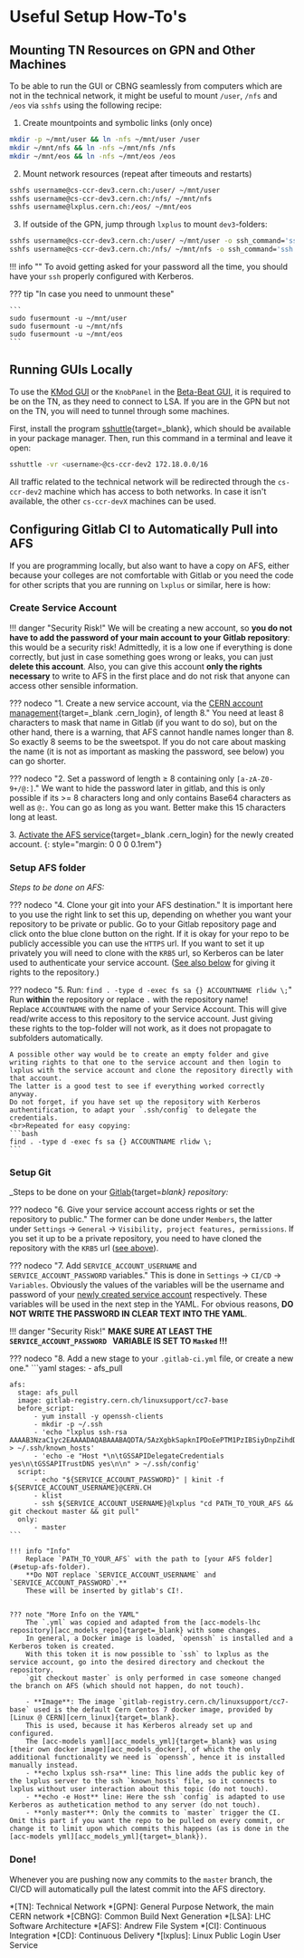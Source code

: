 # Useful Setup How-To's

## Mounting TN Resources on GPN and Other Machines

To be able to run the GUI or CBNG seamlessly from computers which are not in the technical network, it might be useful to mount `/user`, `/nfs` and `/eos` via `sshfs` using the following recipe:

1. Create mountpoints and symbolic links (only once)

```bash
mkdir -p ~/mnt/user && ln -nfs ~/mnt/user /user
mkdir ~/mnt/nfs && ln -nfs ~/mnt/nfs /nfs
mkdir ~/mnt/eos && ln -nfs ~/mnt/eos /eos
```

2. Mount network resources (repeat after timeouts and restarts)

```bash
sshfs username@cs-ccr-dev3.cern.ch:/user/ ~/mnt/user
sshfs username@cs-ccr-dev3.cern.ch:/nfs/ ~/mnt/nfs
sshfs username@lxplus.cern.ch:/eos/ ~/mnt/eos
```

3. If outside of the GPN, jump through `lxplus` to mount `dev3`-folders:

```bash
sshfs username@cs-ccr-dev3.cern.ch:/user/ ~/mnt/user -o ssh_command='ssh -t username@lxplus.cern.ch ssh'
sshfs username@cs-ccr-dev3.cern.ch:/nfs/ ~/mnt/nfs -o ssh_command='ssh -t username@lxplus.cern.ch ssh'
```

!!! info ""
    To avoid getting asked for your password all the time, you should have your `ssh` properly configured with Kerberos.

??? tip "In case you need to unmount these"

    ```
    sudo fusermount -u ~/mnt/user
    sudo fusermount -u ~/mnt/nfs
    sudo fusermount -u ~/mnt/eos
    ```

## Running GUIs Locally

To use the [KMod GUI][kmod_gui] or the `KnobPanel` in the [Beta-Beat GUI][bb_gui], it is required to be on the TN, as they need to connect to LSA.
If you are in the GPN but not on the TN, you will need to tunnel through some machines.

First, install the program [sshuttle][sshuttle]{target=_blank}, which should be available in your package manager.
Then, run this command in a terminal and leave it open:

```bash
sshuttle -vr <username>@cs-ccr-dev2 172.18.0.0/16
```

All traffic related to the technical network will be redirected through the `cs-ccr-dev2` machine which has access to both networks. In case it isn't available, the other `cs-ccr-devX` machines can be used.

## Configuring Gitlab CI to Automatically Pull into AFS

If you are programming locally, but also want to have a copy on AFS, either because your colleges are not comfortable with Gitlab or you need the code for other scripts that you are running on `lxplus` or similar, here is how:

### Create Service Account

!!! danger "Security Risk!"
    We will be creating a new account, so **you do not have to add the password of your main account to your Gitlab repository**: this would be a security risk!
    Admittedly, it is a low one if everything is done correctly, but just in case something goes wrong or leaks, you can just **delete this account**.
    Also, you can give this account **only the rights necessary** to write to AFS in the first place and do not risk that anyone can access other sensible information.

??? nodeco "1. Create a new service account, via the [CERN account management][new_account]{target=_blank .cern_login}, of length 8."
    You need at least 8 characters to mask that name in Gitlab (if you want to do so), but on the other hand, there is a warning, that AFS cannot handle names longer than 8.
    So exactly 8 seems to be the sweetspot.
    If you do not care about masking the name (it is not as important as masking the password, see below) you can go shorter.

??? nodeco "2. Set a password of length &GreaterEqual; 8 containing only `[a-zA-Z0-9+/@:]`."
    We want to hide the password later in gitlab, and this is only possible if its >= 8 characters long and only contains Base64 characters as well as `@:`.
    You can go as long as you want. Better make this 15 characters long at least.

3\. [Activate the AFS service][afs_services]{target=_blank .cern_login} for the newly created account.
{: style="margin: 0 0 0 0.1rem"}

### Setup AFS folder

_Steps to be done on AFS:_

??? nodeco "4. Clone your git into your AFS destination."
    It is important here to you use the right link to set this up, depending on whether you want your repository to be private or public.
    Go to your Gitlab repository page and click onto the <span style="color=#0033A0">blue clone button</span> on the right.
    If it is okay for your repo to be publicly accessible you can use the `HTTPS` url.
    If you want to set it up privately you will need to clone with the `KRB5` url, so Kerberos can be later used to authenticate your service account.
    ([See also below](#setup-git) for giving it rights to the repository.)

??? nodeco "5. Run: `find . -type d -exec fs sa {} ACCOUNTNAME rlidw \;`"
    Run **within** the repository or replace `.` with the repository name!<br>
    Replace `ACCOUNTNAME` with the name of your Service Account. 
    This will give read/write access to this repository to the service account.
    Just giving these rights to the top-folder will not work, as it does not propagate to subfolders automatically.

    A possible other way would be to create an empty folder and give writing rights to that one to the service account and then login to lxplus with the service account and clone the repository directly with that account.
    The latter is a good test to see if everything worked correctly anyway.
    Do not forget, if you have set up the repository with Kerberos authentification, to adapt your `.ssh/config` to delegate the credentials.
    <br>Repeated for easy copying:
    ```bash
    find . -type d -exec fs sa {} ACCOUNTNAME rlidw \;
    ```

### Setup Git

_Steps to be done on your [Gitlab][cern_gitlab]{target=_blank} repository:_

??? nodeco "6. Give your service account access rights or set the repository to public."
    The former can be done under `Members`, the latter under `Settings` &rarr; `General` &rarr; `Visibility, project features, permissions`.
    If you set it up to be a private repository, you need to have cloned the repository with the `KRB5` url ([see above](#setup-afs-folder)).

??? nodeco "7. Add `SERVICE_ACCOUNT_USERNAME` and `SERVICE_ACCOUNT_PASSWORD` variables."
    This is done in `Settings` &rarr; `CI/CD` &rarr; `Variables`.
    Obviously the values of the variables will be the username and password of your [newly created service account](#create-service-account) respectively.
    These variables will be used in the next step in the YAML.
    For obvious reasons, **DO NOT WRITE THE PASSWORD IN CLEAR TEXT INTO THE YAML**.

!!! danger "Security Risk!"
    **MAKE SURE AT LEAST THE `SERVICE_ACCOUNT_PASSWORD ` VARIABLE IS SET TO `Masked` !!!**

??? nodeco "8. Add a new stage to your `.gitlab-ci.yml` file, or create a new one."
    ```yaml
    stages:
    - afs_pull

    afs:
      stage: afs_pull
      image: gitlab-registry.cern.ch/linuxsupport/cc7-base
      before_script:
          - yum install -y openssh-clients
          - mkdir -p ~/.ssh
          - 'echo "lxplus ssh-rsa AAAAB3NzaC1yc2EAAAADAQABAAABAQDTA/5AzXgbkSapknIPDoEePTM1PzIBSiyDnpZihdDXKzm8UdXxCDJLUVjBwc1JfBjnaXPEeBKZDuozDss/m98m5qQu+s2Dks000V8cUFTU+BFotzRWX0jWSBpmzse0477b40X2XCPqX0Cqfx9yHdkuMlyF0kJRxXgsGTcwzwbmvqNHJdHHYJJz93hGpBhYMREcDN5VOxXz6Ack3X7xfF29xaC91oOAqq75O11LXF5Y4kAeN9kDG8o6Zsqk4c5at5aqWqzZfnnVtGjhkgU2Mt5aKwptaFMe0Z3ys/zZM4SnsE9NfompnnWsiKk2y09UvrbzuYPWLt43Fp3+IFqRJvBX" > ~/.ssh/known_hosts'
          - 'echo -e "Host *\n\tGSSAPIDelegateCredentials yes\n\tGSSAPITrustDNS yes\n\n" > ~/.ssh/config'
      script:
          - echo "${SERVICE_ACCOUNT_PASSWORD}" | kinit -f ${SERVICE_ACCOUNT_USERNAME}@CERN.CH
          - klist
          - ssh ${SERVICE_ACCOUNT_USERNAME}@lxplus "cd PATH_TO_YOUR_AFS && git checkout master && git pull"
      only:
          - master
    ```

    !!! info "Info"
        Replace `PATH_TO_YOUR_AFS` with the path to [your AFS folder](#setup-afs-folder).
        **Do NOT replace `SERVICE_ACCOUNT_USERNAME` and `SERVICE_ACCOUNT_PASSWORD`.**
        These will be inserted by gitlab's CI!.


    ??? note "More Info on the YAML"
        The `.yml` was copied and adapted from the [acc-models-lhc repository][acc_models_repo]{target=_blank} with some changes.
        In general, a Docker image is loaded, `openssh` is installed and a Kerberos token is created.
        With this token it is now possible to `ssh` to lxplus as the service account, go into the desired directory and checkout the repository. 
        `git checkout master` is only performed in case someone changed the branch on AFS (which should not happen, do not touch).

        - **Image**: The image `gitlab-registry.cern.ch/linuxsupport/cc7-base` used is the default Cern Centos 7 docker image, provided by [Linux @ CERN][cern_linux]{target=_blank}.
        This is used, because it has Kerberos already set up and configured.
        The [acc-models yaml][acc_models_yml]{target=_blank} was using [their own docker image][acc_models_docker], of which the only additional functionality we need is `openssh`, hence it is installed manually instead.
        - **echo lxplus ssh-rsa** line: This line adds the public key of the lxplus server to the ssh `known_hosts` file, so it connects to lxplus without user interaction about this topic (do not touch).
        - **echo -e Host** line: Here the ssh `config` is adapted to use Kerberos as authetication method to any server (do not touch). 
        - **only master**: Only the commits to `master` trigger the CI. Omit this part if you want the repo to be pulled on every commit, or change it to limit upon which commits this happens (as is done in the [acc-models yml][acc_models_yml]{target=_blank}).  

### Done!

Whenever you are pushing now any commits to the `master` branch, the CI/CD will automatically pull the latest commit into the AFS directory.

*[TN]: Technical Network
*[GPN]: General Purpose Network, the main CERN network
*[CBNG]: Common Build Next Generation
*[LSA]: LHC Software Architecture
*[AFS]: Andrew File System
*[CI]: Continuous Integration
*[CD]: Continuous Delivery
*[lxplus]: Linux Public Login User Service

[sshuttle]: https://sshuttle.readthedocs.io/en/stable/

[kmod_gui]: ../../guis/kmod/gui.md
[bb_gui]: ../../guis/betabeat/gui.md

[new_account]: https://account.cern.ch/account/Management/NewAccount.aspx
[afs_services]: https://resources.web.cern.ch/resources/Manage/AFS/Default.aspx
[cern_gitlab]: https://gitlab.cern.ch/
[cern_linux]: https://linux.web.cern.ch/dockerimages/
[acc_models_repo]: https://gitlab.cern.ch/acc-models/acc-models-lhc/
[acc_models_yml]: https://gitlab.cern.ch/acc-models/acc-models-lhc/-/blob/2018/.gitlab-ci.yml
[acc_models_docker]: https://gitlab.cern.ch/acc-models/acc-models-www/-/blob/master/_docker/Dockerfile_cern_cc7_base